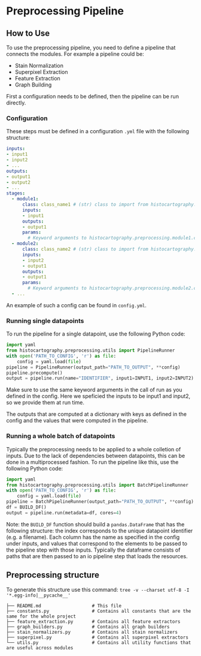 # Preprocessing Pipeline

## How to Use
To use the preprocessing pipeline, you need to define a pipeline that connects the modules. For example a pipeline could be:
- Stain Normalization
- Superpixel Extraction
- Feature Extraction
- Graph Building

First a configuration needs to be defined, then the pipeline can be run directly.

### Configuration
These steps must be defined in a configuration `.yml` file with the following structure:

```yaml
inputs:
- input1
- input2
- ...
outputs:
- output1
- output2
- ...
stages:
  - module1:
      class: class_name1 # (str) class to import from histocartography.preprocessing.module1
      inputs:
      - input1
      outputs:
      - output1
      params:
        # Keyword arguments to histocartography.preprocessing.module1.class_name1.__init__
  - module2:
      class: class_name2 # (str) class to import from histocartography.preprocessing.module2
      inputs:
      - input2
      - output1
      outputs:
      - output1
      params:
        # Keyword arguments to histocartography.preprocessing.module2.class_name2.__init__
  - ...
```

An example of such a config can be found in `config.yml`.

### Running single datapoints
To run the pipeline for a single datapoint, use the following Python code:
```python
import yaml
from histocartography.preprocessing.utils import PipelineRunner
with open('PATH_TO_CONFIG', 'r') as file:
    config = yaml.load(file)
pipeline = PipelineRunner(output_path="PATH_TO_OUTPUT", **config)
pipeline.precompute()
output = pipeline.run(name="IDENTIFIER", input1=INPUT1, input2=INPUT2)
```

Make sure to use the same keyword arguments in the call of run as you defined in the config. Here we speficied the inputs to be input1 and input2, so we provide them at run time.

The outputs that are computed at a dictionary with keys as defined in the config and the values that were computed in the pipeline.

### Running a whole batch of datapoints
Typically the preprocessing needs to be applied to a whole colletion of inputs. Due to the lack of dependencies between datapoints, this can be done in a multiprocessed fashion. To run the pipeline like this, use the following Python code:
```python
import yaml
from histocartography.preprocessing.utils import BatchPipelineRunner
with open('PATH_TO_CONFIG', 'r') as file:
    config = yaml.load(file)
pipeline = BatchPipelineRunner(output_path="PATH_TO_OUTPUT", **config)
df = BUILD_DF()
output = pipeline.run(metadata=df, cores=4)
```

Note: the `BUILD_DF` function should build a `pandas.DataFrame` that has the following structure: the index corresponds to the unique datapoint identifier (e.g. a filename). Each column has the name as specified in the config under inputs, and values that correspond to the elements to be passed to the pipeline step with those inputs. Typically the dataframe consists of paths that are then passed to an io pipeline step that loads the resources.

## Preprocessing structure
To generate this structure use this command: `tree -v --charset utf-8 -I '*.egg-info|__pycache__'`

```
├── README.md                   # This file
├── constants.py                # Contains all constants that are the same for the whole project
├── feature_extraction.py       # Contains all feature extractors
├── graph_builders.py           # Contains all graph builders
├── stain_normalizers.py        # Contains all stain normalizers
├── superpixel.py               # Contains all superpixel extractors
└── utils.py                    # Contains all utility functions that are useful across modules
```